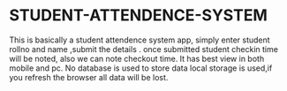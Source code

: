 # STUDENT-ATTENDENCE-SYSTEM
This is basically a student attendence system app, 
simply enter student rollno and name ,submit the details .
once submitted student checkin time will be noted, also we can note checkout time.
It has best view in both mobile and pc.
No database is used to store data local storage is used,if you refresh the browser all data will be lost.
